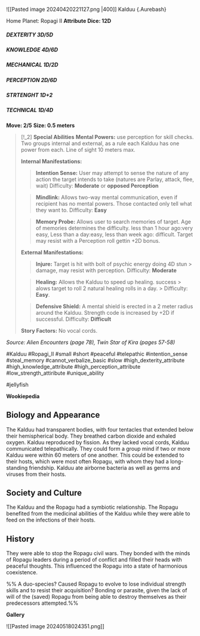 ![[Pasted image 20240420221127.png |400]]
Kalduu {.Aurebash}

Home Planet: Ropagi II
**Attribute Dice: 12D**
##### DEXTERITY 3D/5D
##### KNOWLEDGE 4D/6D
##### MECHANICAL 1D/2D
##### PERCEPTION 2D/6D
##### STRTENGHT 1D+2
##### TECHNICAL 1D/4D
**Move: 2/5**
**Size: 0.5 meters**

> [!_2] 
> **Special Abilities**
> **Mental Powers:** use perception for skill checks. Two groups internal and external, as a rule each Kalduu has one power from each. Line of sight 10 meters max.
> 
> **Internal Manifestations:** 
> > **Intention Sense:** User may attempt to sense the nature of any action the target intends to take (natures are Parlay, attack, flee, wait) Difficulty: **Moderate** or **opposed Perception**
> 
> > **Mindlink:** Allows two-way mental communication, even if recipient has no mental powers. Those contacted only tell what they want to. Difficulty: **Easy**
> 
> > **Memory Probe:** Allows user to search memories of target. Age of memories determines the difficulty. less than 1 hour ago:very easy, Less than a day:easy, less than week ago: difficult. Target may resist with a Perception roll gettin +2D bonus.
> 
> **External Manifestations:**
> > **Injure:** Target is hit with bolt of psychic energy doing 4D stun > damage, may resist with perception. Difficulty: **Moderate**
> 
> > **Healing:** Allows the Kalduu to speed up healing. success > alows target to roll 2 natural healing rolls in a day. > Difficulty: **Easy**.
> 
> > **Defensive Shield:** A mental shield is erected in a 2 meter radius around the Kalduu. Strength code is increased by +2D if successful. Difficulty: **Difficult**
> 
> **Story Factors:** No vocal cords.
> 

*Source: Alien Encounters (page 78), Twin Star of Kira (pages 57-58)*

#Kalduu #Ropagi_II #small #short #peaceful #telepathic #intention_sense #steal_memory #cannot_verbalize_basic #slow 
#high_dexterity_attribute #high_knowledge_attribute #high_perception_attribute #low_strength_attiribute #unique_ability

#jellyfish 

**Wookiepedia**

## Biology and Appearance

The Kalduu had transparent bodies, with four tentacles that extended below their hemispherical body. They breathed carbon dioxide and exhaled oxygen. Kalduu reproduced by fission. As they lacked vocal cords, Kalduu communicated telepathically. They could form a group mind if two or more Kalduu were within 60 meters of one another. This could be extended to their hosts, which were most often Ropagu, with whom they had a long-standing friendship. Kalduu ate airborne bacteria as well as germs and viruses from their hosts.

## Society and Culture

The Kalduu and the Ropagu had a symbiotic relationship. The Ropagu benefited from the medicinal abilities of the Kalduu while they were able to feed on the infections of their hosts.

## History

They were able to stop the Ropagu civil wars. They bonded with the minds of Ropagu leaders during a period of conflict and filled their heads with peaceful thoughts. This influenced the Ropagu into a state of harmonious coexistence.

%% A duo-species? Caused Ropagu to evolve to lose individual strength skills and to resist their acquisition? Bonding or parasite, given the lack of will of the (saved) Ropagu from being able to destroy themselves as their predecessors attempted.%%

**Gallery**

![[Pasted image 20240518024351.png]]
